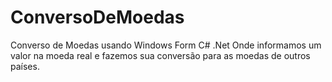 # ConversoDeMoedas
Converso de Moedas usando Windows Form C# .Net 
Onde informamos um valor na moeda real e fazemos sua conversão para as moedas de outros países.
